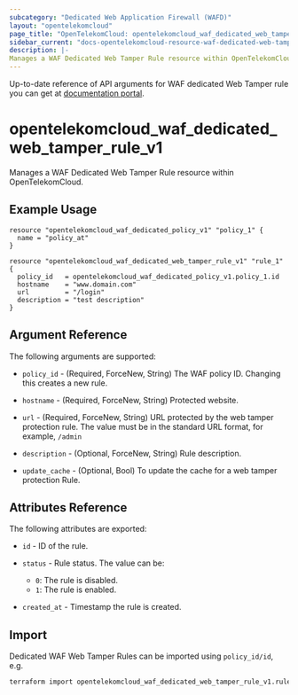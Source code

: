 ```yaml
---
subcategory: "Dedicated Web Application Firewall (WAFD)"
layout: "opentelekomcloud"
page_title: "OpenTelekomCloud: opentelekomcloud_waf_dedicated_web_tamper_rule_v1"
sidebar_current: "docs-opentelekomcloud-resource-waf-dedicated-web-tamper-rule-v1"
description: |-
Manages a WAF Dedicated Web Tamper Rule resource within OpenTelekomCloud.
---
```


Up-to-date reference of API arguments for WAF dedicated Web Tamper rule you can get at
[documentation portal](https://docs-beta.otc.t-systems.com/web-application-firewall-dedicated/api-ref/apis/rule_management/creating_a_web_tamper_protection_rule.html).

# opentelekomcloud_waf_dedicated_web_tamper_rule_v1

Manages a WAF Dedicated Web Tamper Rule resource within OpenTelekomCloud.

## Example Usage

```hcl
resource "opentelekomcloud_waf_dedicated_policy_v1" "policy_1" {
  name = "policy_at"
}

resource "opentelekomcloud_waf_dedicated_web_tamper_rule_v1" "rule_1" {
  policy_id   = opentelekomcloud_waf_dedicated_policy_v1.policy_1.id
  hostname    = "www.domain.com"
  url         = "/login"
  description = "test description"
}
```

## Argument Reference

The following arguments are supported:

* `policy_id` - (Required, ForceNew, String) The WAF policy ID. Changing this creates a new rule.

* `hostname` - (Required, ForceNew, String) Protected website.

* `url` - (Required, ForceNew, String) URL protected by the web tamper protection rule.
  The value must be in the standard URL format, for example, `/admin`

* `description` - (Optional, ForceNew, String) Rule description.

* `update_cache` - (Optional, Bool) To update the cache for a web tamper protection Rule.

## Attributes Reference

The following attributes are exported:

* `id` -  ID of the rule.

* `status` - Rule status. The value can be:
  + `0`: The rule is disabled.
  + `1`: The rule is enabled.

* `created_at` - Timestamp the rule is created.

## Import

Dedicated WAF Web Tamper Rules can be imported using `policy_id/id`, e.g.

```sh
terraform import opentelekomcloud_waf_dedicated_web_tamper_rule_v1.rule_1 ff95e71c8ae74eba9887193ab22c5757/b39f3a5a1b4f447a8030f0b0703f47f5
```
